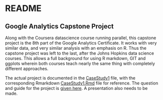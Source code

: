 README
================

## Google Analytics Capstone Project

Along with the Coursera datascience course running parallel, this
capstone project is the 8th part of the Google Analytics Certificate. It
works with very similar data, and very similar analysis with an emphasis
on R. Thus the capstone project was left to the last, after the Johns
Hopkins data science courses. This allows a full background for using R
markdown, GIT and ggplots wherein both courses teach nearly the same
thing with completely different approaches.

The actual project is documented in the [CaseStudy1](CaseStudy1.md)
file, with the corresponding Rmarkdown [CaseStudy1.Rmd](CaseStudy1.Rmd)
file for reference. The question and guide for the project is [given
here](aacF81H_TsWnBfNR_x7FIg_36299b28fa0c4a5aba836111daad12f1_DAC8-Case-Study-1.pdf).
A presentation also needs to be made.
